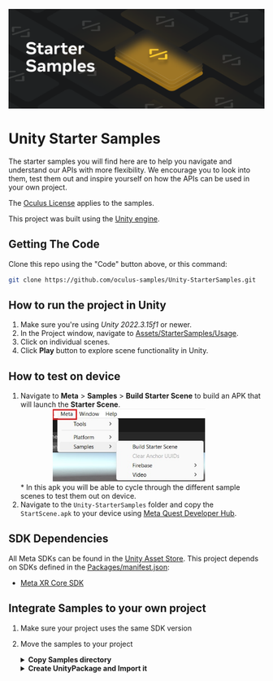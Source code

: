 ![Starter Samples Banner](./Documentation/Medias/banner.png "StarterSamples")

# Unity Starter Samples
The starter samples you will find here are to help you navigate and understand our APIs with more flexibility. We encourage you to look into them, test them out and inspire yourself on how the APIs can be used in your own project.

The [Oculus License](./LICENSE) applies to the samples.

This project was built using the [Unity engine](https://unity.com/download).

## Getting The Code
Clone this repo using the "Code" button above, or this command:
```sh
git clone https://github.com/oculus-samples/Unity-StarterSamples.git
```

## How to run the project in Unity
1. Make sure you're using  *Unity 2022.3.15f1* or newer.
2. In the Project window, navigate to [Assets/StarterSamples/Usage](Assets/StarterSamples/Usage).
3. Click on individual scenes.
4. Click **Play** button to explore scene functionality in Unity.

## How to test on device
1. Navigate to **Meta** > **Samples** > **Build Starter Scene** to build an APK that will launch the **Starter Scene**.
    <div style="margin-left: 4.5em;"><img src="./Documentation/Medias/buildsamples.png" width="300"></div>
    * In this apk you will be able to cycle through the different sample scenes to test them out on device.
2. Navigate to the `Unity-StarterSamples` folder and copy the `StartScene.apk` to your device using [Meta Quest Developer Hub](https://developer.oculus.com/documentation/unity/ts-odh-deploy-build/).

## SDK Dependencies
All Meta SDKs can be found in the [Unity Asset Store](https://assetstore.unity.com/publishers/25353).
This project depends on SDKs defined in the [Packages/manifest.json](./Packages/manifest.json):
* [Meta XR Core SDK](https://assetstore.unity.com/packages/tools/integration/meta-xr-core-sdk-269169)

## Integrate Samples to your own project
1. Make sure your project uses the same SDK version
2. Move the samples to your project
   <details>
      <summary><b>Copy Samples directory</b></summary>

      + Copy [Assets/StarterSamples](./Assets/StarterSamples) directory to your own project
    </details>
    <details>
      <summary><b>Create UnityPackage and Import it</b></summary>

      1. Open Unity-StarterSamples project in Unity
      2. Right-click on [Assets/StarterSamples](./Assets/StarterSamples) and select <i>Export Package...</i>
      3. Save package in an easy location to retrieve
      4. Open your own project (where you want the samples to be added)
      5. Click on <i>Assets->Import Package->Custom Package...</i> from the menu bar
      6. Find the package we saved in step 3 and click <i>Open</i>
    </details>
